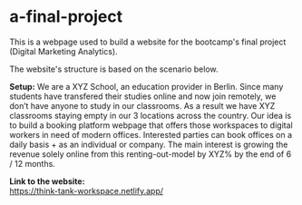 # a-final-project
This is a webpage used to build a website for the bootcamp's final project (Digital Marketing Analytics).

The website's structure is based on the scenario below. 

<b>Setup:</b>
We are a XYZ School, an education provider in Berlin. Since many students have transfered their studies online and now join remotely, we don’t have anyone to study in our classrooms. As a result we have XYZ classrooms staying empty in our 3 locations across the country. Our idea is to build a booking platform webpage that offers those workspaces to digital workers in need of modern offices. Interested parties can book offices on a daily basis + as an individual or company. The main interest is growing the revenue solely online from this renting-out-model by XYZ% by the end of 6 / 12 months.

<b>Link to the website:</b></br>
https://think-tank-workspace.netlify.app/
